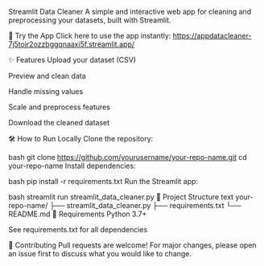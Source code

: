Streamlit Data Cleaner
A simple and interactive web app for cleaning and preprocessing your datasets, built with Streamlit.

🚀 Try the App
Click here to use the app instantly:
https://appdatacleaner-7j5toir2ozzbggqnaaxi5f.streamlit.app/

✨ Features
Upload your dataset (CSV)

Preview and clean data

Handle missing values

Scale and preprocess features

Download the cleaned dataset

🛠️ How to Run Locally
Clone the repository:

bash
git clone https://github.com/yourusername/your-repo-name.git
cd your-repo-name
Install dependencies:

bash
pip install -r requirements.txt
Run the Streamlit app:

bash
streamlit run streamlit_data_cleaner.py
📂 Project Structure
text
your-repo-name/
├── streamlit_data_cleaner.py
├── requirements.txt
└── README.md
📝 Requirements
Python 3.7+

See requirements.txt for all dependencies

🤝 Contributing
Pull requests are welcome! For major changes, please open an issue first to discuss what you would like to change.
